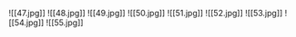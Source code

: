 ![[47.jpg]]
![[48.jpg]]
![[49.jpg]]
![[50.jpg]]
![[51.jpg]]
![[52.jpg]]
![[53.jpg]]
![[54.jpg]]
![[55.jpg]]
